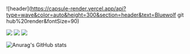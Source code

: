 ![header](https://capsule-render.vercel.app/api?type=wave&color=auto&height=300&section=header&text=Bluewolf git hub%20render&fontSize=90)

<a href="https://pytorch.org/" target="_blank"><img src="https://img.shields.io/badge/PyTorch-000000?style=flat&logo=PyTorch&logoColor=#EE4C2C"/></a>
<a href="https://pytorch.org/" target="_blank"><img src="https://img.shields.io/badge/Python-000000?style=flat&logo=Python&logoColor=#3776AB"/></a>
<a href="https://pytorch.org/" target="_blank"><img src="https://img.shields.io/badge/TensorFlow-000000?style=flat&logo=TensorFlow&logoColor=#FF6F00"/></a>

![Anurag's GitHub stats](https://github-readme-stats.vercel.app/api?username=Bluewolf31666&show_icons=true&theme=radical)

